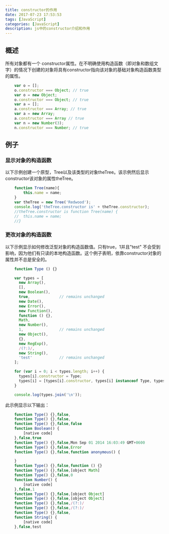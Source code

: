 ```yaml
---
title: constructor的作用
date: 2017-07-23 17:53:53
tags: [JavaScript]
categories: [JavaScript]
description: js中的constructor介绍和作用
---
```

## 概述
所有对象都有一个  constructor属性。在不明确使用构造函数（即对象和数组文字）的情况下创建的对象将具有constructor指向该对象的基础对象构造函数类型的属性。
```javascript
	var o = [];
	o.constructor === Object; // true
	var o = new Object;
	o.constructor === Object; // true
	var a = [];
	a.constructor === Array; // true
	var a = new Array;
	a.constructor === Array // true
	var n = new Number(3);
	n.constructor === Number; // true
```
## 例子
### 显示对象的构造函数
以下示例创建一个原型，Tree以及该类型的对象theTree。该示例然后显示constructor该对象的属性theTree。
```javascript
	function Tree(name){
		this.name = name;
	}
	var theTree = new Tree('Redwood');
	console.log('theTree.constructor is' + theTree.constructor);
	//theTree.constructor is function Tree(name) {
	//  this.name = name;
	//}
```
### 更改对象的构造函数
以下示例显示如何修改泛型对象的构造函数值。只有true，1并且"test" 不会受到影响，因为他们有只读的本地构造函数。这个例子表明，依靠constructor对象的属性并不总是安全的。
```javascript
	function Type () {}

	var types = [
	  new Array(),
	  [],
	  new Boolean(),
	  true,             // remains unchanged
	  new Date(),
	  new Error(),
	  new Function(),
	  function () {},
	  Math,
	  new Number(),
	  1,                // remains unchanged
	  new Object(),
	  {},
	  new RegExp(),
	  /(?:)/,
	  new String(),
	  'test'            // remains unchanged
	];

	for (var i = 0; i < types.length; i++) {
	  types[i].constructor = Type;
	  types[i] = [types[i].constructor, types[i] instanceof Type, types[i].toString()];
	}

	console.log(types.join('\n'));
```
此示例显示以下输出：
```javascript
	function Type() {},false,
	function Type() {},false,
	function Type() {},false,false
	function Boolean() {
	    [native code]
	},false,true
	function Type() {},false,Mon Sep 01 2014 16:03:49 GMT+0600
	function Type() {},false,Error
	function Type() {},false,function anonymous() {

	}
	function Type() {},false,function () {}
	function Type() {},false,[object Math]
	function Type() {},false,0
	function Number() {
	    [native code]
	},false,1
	function Type() {},false,[object Object]
	function Type() {},false,[object Object]
	function Type() {},false,/(?:)/
	function Type() {},false,/(?:)/
	function Type() {},false,
	function String() {
	    [native code]
	},false,test
```
